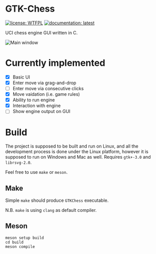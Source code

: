 # GTK-Chess
[![license: WTFPL](https://img.shields.io/badge/license-WTFPL-brightgreen.svg)](http://www.wtfpl.net/about/)
[![documentation: latest](https://img.shields.io/badge/documentation-latest-orange)](https://pddshk.github.io/GTK-Chess/)

UCI chess engine GUI written in C.

![Main window](https://github.com/pddshk/GTK-Chess/blob/master/docs/source/main.png?raw=true)

# Currently implemented

- [x] Basic UI
- [x] Enter move via grag-and-drop
- [ ] Enter move via consecutive clicks
- [x] Move vaidation (i.e. game rules)
- [x] Ability to run engine
- [x] Interaction with engine
- [ ] Show engine output on GUI

# Build
The project is supposed to be built and run on Linux, and all the development process is done under the Linux platform, however it is supposed to run on Windows and Mac as well. Requires `gtk+-3.0` and `librsvg-2.0`.

Feel free to use `make` or `meson`.

## Make

Simple `make` should produce `GTKChess` executable.

N.B. `make` is using `clang` as default compiler.

## Meson

```
meson setup build
cd build
meson compile
```
